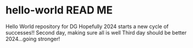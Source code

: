 # hello-world READ ME
Hello World repository for DG
Hopefully 2024 starts a new cycle of successes!!
Second day, making sure all is well
Third day should be better
2024...going stronger!

